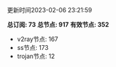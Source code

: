 更新时间2023-02-06 23:21:59

**总订阅: 73**
**总节点: 917**
**有效节点: 352**
- v2ray节点: 167
- ss节点: 173
- trojan节点: 12
